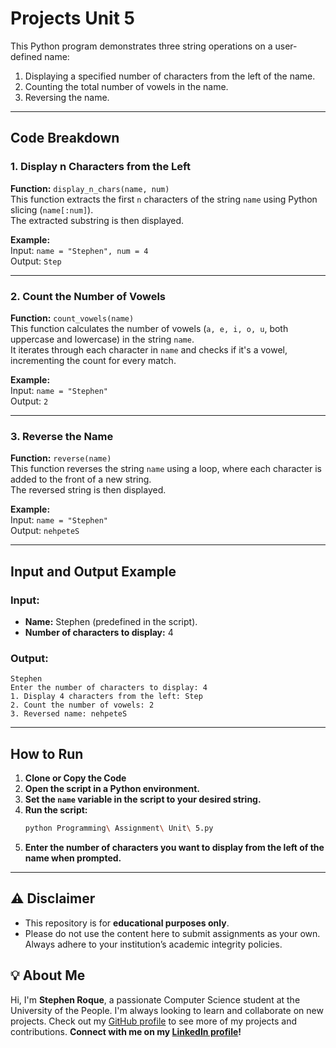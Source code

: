 # Projects Unit 5

This Python program demonstrates three string operations on a user-defined name:

1. Displaying a specified number of characters from the left of the name.  
2. Counting the total number of vowels in the name.  
3. Reversing the name.  

---

## Code Breakdown

### 1. Display n Characters from the Left
**Function:** `display_n_chars(name, num)`  
This function extracts the first `n` characters of the string `name` using Python slicing (`name[:num]`).  
The extracted substring is then displayed.  

**Example:**  
Input: `name = "Stephen", num = 4`  
Output: `Step`

---

### 2. Count the Number of Vowels
**Function:** `count_vowels(name)`  
This function calculates the number of vowels (`a, e, i, o, u`, both uppercase and lowercase) in the string `name`.  
It iterates through each character in `name` and checks if it's a vowel, incrementing the count for every match.  

**Example:**  
Input: `name = "Stephen"`  
Output: `2`

---

### 3. Reverse the Name
**Function:** `reverse(name)`  
This function reverses the string `name` using a loop, where each character is added to the front of a new string.  
The reversed string is then displayed.  

**Example:**  
Input: `name = "Stephen"`  
Output: `nehpeteS`

---

## Input and Output Example

### Input:
- **Name:** Stephen (predefined in the script).
- **Number of characters to display:** 4  

### Output:
```plaintext
Stephen
Enter the number of characters to display: 4
1. Display 4 characters from the left: Step
2. Count the number of vowels: 2
3. Reversed name: nehpeteS
```

---

## How to Run
1. **Clone or Copy the Code**
2. **Open the script in a Python environment.**
3. **Set the `name` variable in the script to your desired string.**
4. **Run the script:**
   ```bash
   python Programming\ Assignment\ Unit\ 5.py
   ```
5. **Enter the number of characters you want to display from the left of the name when prompted.**

---

## ⚠️ Disclaimer

- This repository is for **educational purposes only**. 
- Please do not use the content here to submit assignments as your own. Always adhere to your institution’s academic integrity policies. 

## 💡 About Me

Hi, I'm **Stephen Roque**, a passionate Computer Science student at the University of the People. I'm always looking to learn and collaborate on new projects. Check out my [GitHub profile](https://github.com/stephenroque) to see more of my projects and contributions. **Connect with me on my [LinkedIn profile](https://www.linkedin.com/in/stephenroque/)!**